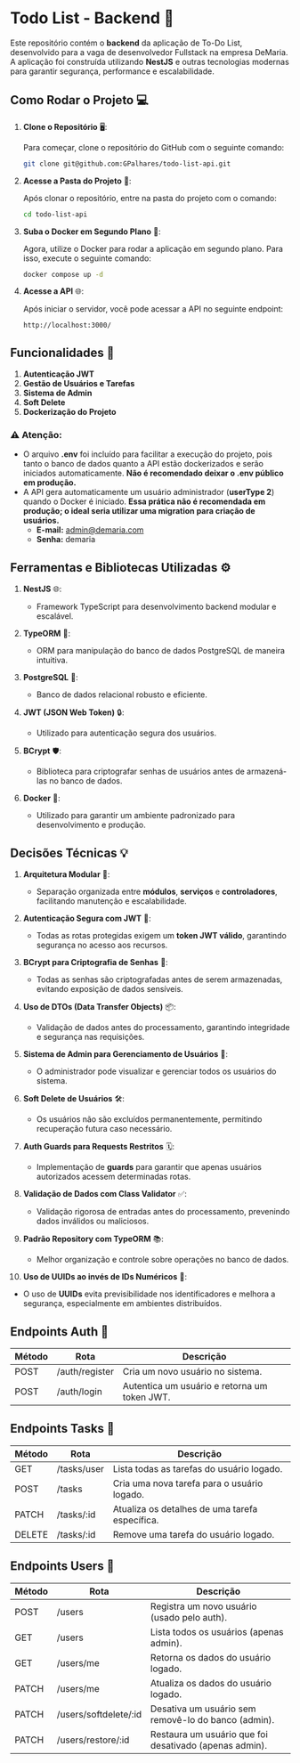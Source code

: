 # Todo List - Backend 🚀

Este repositório contém o **backend** da aplicação de To-Do List, desenvolvido para a vaga de desenvolvedor Fullstack na empresa DeMaria. A aplicação foi construída utilizando **NestJS** e outras tecnologias modernas para garantir segurança, performance e escalabilidade.

## Como Rodar o Projeto 💻

1. **Clone o Repositório** 🖥️:

   Para começar, clone o repositório do GitHub com o seguinte comando:

   ```bash
   git clone git@github.com:GPalhares/todo-list-api.git
   ```

2. **Acesse a Pasta do Projeto** 📂:

   Após clonar o repositório, entre na pasta do projeto com o comando:

   ```bash
   cd todo-list-api
   ```

3. **Suba o Docker em Segundo Plano** 🐳:

   Agora, utilize o Docker para rodar a aplicação em segundo plano. Para isso, execute o seguinte comando:

   ```bash
   docker compose up -d
   ```

4. **Acesse a API** 🌐:

   Após iniciar o servidor, você pode acessar a API no seguinte endpoint:

   ```
   http://localhost:3000/
   ```

## Funcionalidades 🔑

1. **Autenticação JWT**
2. **Gestão de Usuários e Tarefas**
3. **Sistema de Admin**
4. **Soft Delete**
5. **Dockerização do Projeto**

### ⚠️ Atenção:

- O arquivo **.env** foi incluído para facilitar a execução do projeto, pois tanto o banco de dados quanto a API estão dockerizados e serão iniciados automaticamente. **Não é recomendado deixar o .env público em produção.**
- A API gera automaticamente um usuário administrador (**userType 2**) quando o Docker é iniciado. **Essa prática não é recomendada em produção; o ideal seria utilizar uma migration para criação de usuários.**
  - **E-mail:** admin@demaria.com
  - **Senha:** demaria

## Ferramentas e Bibliotecas Utilizadas ⚙️

1. **NestJS** 🌐:

   - Framework TypeScript para desenvolvimento backend modular e escalável.

2. **TypeORM** 📝:

   - ORM para manipulação do banco de dados PostgreSQL de maneira intuitiva.

3. **PostgreSQL** 📂:

   - Banco de dados relacional robusto e eficiente.

4. **JWT (JSON Web Token)** 🔒:

   - Utilizado para autenticação segura dos usuários.

5. **BCrypt** 🛡️:

   - Biblioteca para criptografar senhas de usuários antes de armazená-las no banco de dados.

6. **Docker** 🐳:
   - Utilizado para garantir um ambiente padronizado para desenvolvimento e produção.

## Decisões Técnicas 💡

1. **Arquitetura Modular** 🏰:

   - Separação organizada entre **módulos**, **serviços** e **controladores**, facilitando manutenção e escalabilidade.

2. **Autenticação Segura com JWT** 🔐:

   - Todas as rotas protegidas exigem um **token JWT válido**, garantindo segurança no acesso aos recursos.

3. **BCrypt para Criptografia de Senhas** 🔑:

   - Todas as senhas são criptografadas antes de serem armazenadas, evitando exposição de dados sensíveis.

4. **Uso de DTOs (Data Transfer Objects)** 📦:

   - Validação de dados antes do processamento, garantindo integridade e segurança nas requisições.

5. **Sistema de Admin para Gerenciamento de Usuários** 💼:

   - O administrador pode visualizar e gerenciar todos os usuários do sistema.

6. **Soft Delete de Usuários** 🛠️:

   - Os usuários não são excluídos permanentemente, permitindo recuperação futura caso necessário.

7. **Auth Guards para Requests Restritos** 🗓️:

   - Implementação de **guards** para garantir que apenas usuários autorizados acessem determinadas rotas.

8. **Validação de Dados com Class Validator** ✅:

   - Validação rigorosa de entradas antes do processamento, prevenindo dados inválidos ou maliciosos.

9. **Padrão Repository com TypeORM** 📚:

   - Melhor organização e controle sobre operações no banco de dados.

10. **Uso de UUIDs ao invés de IDs Numéricos** 🔖:

- O uso de **UUIDs** evita previsibilidade nos identificadores e melhora a segurança, especialmente em ambientes distribuídos.

## Endpoints Auth 🚀

| Método | Rota           | Descrição                                    |
| ------ | -------------- | -------------------------------------------- |
| POST   | /auth/register | Cria um novo usuário no sistema.             |
| POST   | /auth/login    | Autentica um usuário e retorna um token JWT. |

## Endpoints Tasks 🚀

| Método | Rota        | Descrição                                      |
| ------ | ----------- | ---------------------------------------------- |
| GET    | /tasks/user | Lista todas as tarefas do usuário logado.      |
| POST   | /tasks      | Cria uma nova tarefa para o usuário logado.    |
| PATCH  | /tasks/:id  | Atualiza os detalhes de uma tarefa específica. |
| DELETE | /tasks/:id  | Remove uma tarefa do usuário logado.           |

## Endpoints Users 🚀

| Método | Rota                  | Descrição                                              |
| ------ | --------------------- | ------------------------------------------------------ |
| POST   | /users                | Registra um novo usuário (usado pelo auth).            |
| GET    | /users                | Lista todos os usuários (apenas admin).                |
| GET    | /users/me             | Retorna os dados do usuário logado.                    |
| PATCH  | /users/me             | Atualiza os dados do usuário logado.                   |
| PATCH  | /users/softdelete/:id | Desativa um usuário sem removê-lo do banco (admin).    |
| PATCH  | /users/restore/:id    | Restaura um usuário que foi desativado (apenas admin). |
